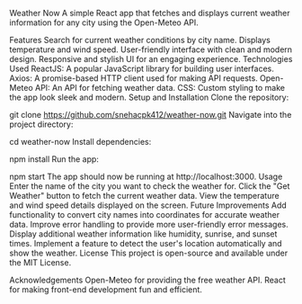 Weather Now
A simple React app that fetches and displays current weather information for any city using the Open-Meteo API.

Features
Search for current weather conditions by city name.
Displays temperature and wind speed.
User-friendly interface with clean and modern design.
Responsive and stylish UI for an engaging experience.
Technologies Used
ReactJS: A popular JavaScript library for building user interfaces.
Axios: A promise-based HTTP client used for making API requests.
Open-Meteo API: An API for fetching weather data.
CSS: Custom styling to make the app look sleek and modern.
Setup and Installation
Clone the repository:

git clone https://github.com/snehacpk412/weather-now.git
Navigate into the project directory:

cd weather-now
Install dependencies:


npm install
Run the app:


npm start
The app should now be running at http://localhost:3000.
Usage
Enter the name of the city you want to check the weather for.
Click the "Get Weather" button to fetch the current weather data.
View the temperature and wind speed details displayed on the screen.
Future Improvements
Add functionality to convert city names into coordinates for accurate weather data.
Improve error handling to provide more user-friendly error messages.
Display additional weather information like humidity, sunrise, and sunset times.
Implement a feature to detect the user's location automatically and show the weather.
License
This project is open-source and available under the MIT License.

Acknowledgements
Open-Meteo for providing the free weather API.
React for making front-end development fun and efficient.
